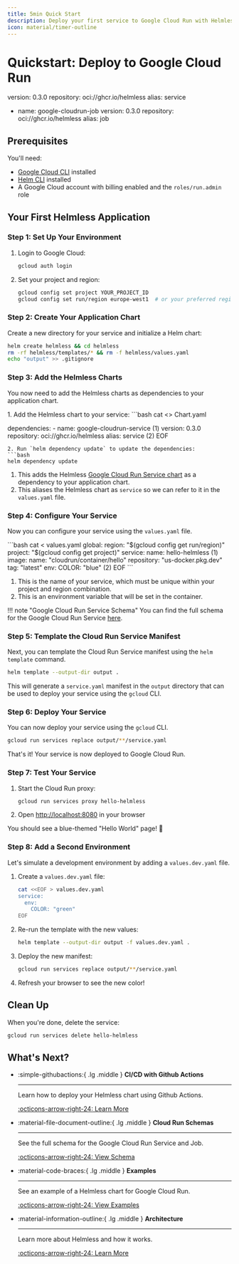 ```yaml
---
title: 5min Quick Start
description: Deploy your first service to Google Cloud Run with Helmless in 5 minutes
icon: material/timer-outline
---
```


# Quickstart: Deploy to Google Cloud Run

   version: 0.3.0
   repository: oci://ghcr.io/helmless
   alias: service
- name: google-cloudrun-job
   version: 0.3.0
   repository: oci://ghcr.io/helmless
   alias: job


## Prerequisites

You'll need:

- [Google Cloud CLI](https://cloud.google.com/sdk/docs/install) installed
- [Helm CLI](https://helm.sh/docs/intro/install/) installed
- A Google Cloud account with billing enabled and the `roles/run.admin` role

## Your First Helmless Application

### Step 1: Set Up Your Environment

1. Login to Google Cloud:
   ```bash
   gcloud auth login
   ```

2. Set your project and region:
   ```bash
   gcloud config set project YOUR_PROJECT_ID
   gcloud config set run/region europe-west1  # or your preferred region
   ```

### Step 2: Create Your Application Chart

Create a new directory for your service and initialize a Helm chart:

```bash
helm create helmless && cd helmless
rm -rf helmless/templates/* && rm -f helmless/values.yaml
echo "output" >> .gitignore
```


### Step 3: Add the Helmless Charts

You now need to add the Helmless charts as dependencies to your application chart.

<div class="annotate" markdown>
1. Add the Helmless chart to your service:
   ```bash
   cat <<EOF >> Chart.yaml

   dependencies:
     - name: google-cloudrun-service (1)
       version: 0.3.0
       repository: oci://ghcr.io/helmless
       alias: service (2)
   EOF
   ```
2. Run `helm dependency update` to update the dependencies:
   ```bash
   helm dependency update
   ```
</div>

1. This adds the Helmless [Google Cloud Run Service chart](../schemas/index.md) as a dependency to your application chart.
2. This aliases the Helmless chart as `service` so we can refer to it in the `values.yaml` file.

### Step 4: Configure Your Service

Now you can configure your service using the `values.yaml` file.

<div class="annotate" markdown>
```bash
cat <<EOF > values.yaml
global:
  region: "$(gcloud config get run/region)"
  project: "$(gcloud config get project)"
service:
  name: hello-helmless (1)
  image:
    name: "cloudrun/container/hello"
    repository: "us-docker.pkg.dev"
    tag: "latest"
  env:
    COLOR: "blue" (2)
EOF
```
</div>

1. This is the name of your service, which must be unique within your project and region combination.
2. This is an environment variable that will be set in the container.

!!! note "Google Cloud Run Service Schema"
    You can find the full schema for the Google Cloud Run Service [here](../schemas/index.md).

### Step 5: Template the Cloud Run Service Manifest

Next, you can template the Cloud Run Service manifest using the `helm template` command.

```bash
helm template --output-dir output .
```

This will generate a `service.yaml` manifest in the `output` directory that can be used to deploy your service using the `gcloud` CLI.

### Step 6: Deploy Your Service

You can now deploy your service using the `gcloud` CLI.

```bash
gcloud run services replace output/**/service.yaml
```

That's it! Your service is now deployed to Google Cloud Run.

### Step 7: Test Your Service

1. Start the Cloud Run proxy:
   ```bash
   gcloud run services proxy hello-helmless
   ```
<!-- markdown-link-check-disable-next-line -->
2. Open [http://localhost:8080](http://localhost:8080) in your browser

You should see a blue-themed "Hello World" page! 🎉

### Step 8: Add a Second Environment

Let's simulate a development environment by adding a `values.dev.yaml` file.

1. Create a `values.dev.yaml` file:
   ```bash
   cat <<EOF > values.dev.yaml
   service:
     env:
       COLOR: "green"
   EOF
   ```

2. Re-run the template with the new values:
   ```bash
   helm template --output-dir output -f values.dev.yaml .
   ```

3. Deploy the new manifest:
   ```bash
   gcloud run services replace output/**/service.yaml
   ```

4. Refresh your browser to see the new color!

## Clean Up

When you're done, delete the service:

```bash
gcloud run services delete hello-helmless
```

## What's Next?

<div class="grid cards" markdown>

-   :simple-githubactions:{ .lg .middle } __CI/CD with Github Actions__

    ---

    Learn how to deploy your Helmless chart using Github Actions.

    [:octicons-arrow-right-24: Learn More](./ci-cd.md)

-   :material-file-document-outline:{ .lg .middle } __Cloud Run Schemas__

    ---

    See the full schema for the Google Cloud Run Service and Job.

    [:octicons-arrow-right-24: View Schema](../schemas/index.md)

-   :material-code-braces:{ .lg .middle } __Examples__

    ---

    See an example of a Helmless chart for Google Cloud Run.

    [:octicons-arrow-right-24: View Examples](./examples.md)

-   :material-information-outline:{ .lg .middle } __Architecture__

    ---

    Learn more about Helmless and how it works.

    [:octicons-arrow-right-24: Learn More](../helmless/architecture.md)

</div>
